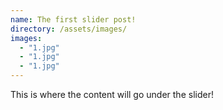 ```yaml
---
name: The first slider post!
directory: /assets/images/
images:
  - "1.jpg"
  - "1.jpg"
  - "1.jpg"
---
```

This is where the content will go under the slider!
